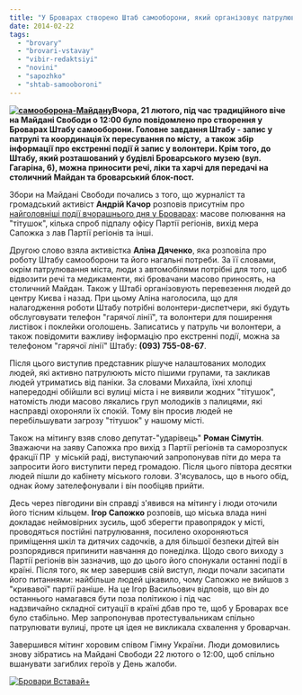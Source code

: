 ```yaml
---
title: "У Броварах створено Штаб самооборони, який організовує патрулювання міста"
date: 2014-02-22
tags: 
  - "brovary"
  - "brovari-vstavay"
  - "vibir-redaktsiyi"
  - "novini"
  - "sapozhko"
  - "shtab-samooboroni"
---
```


**[![самооборона-Майдану](https://mpz.brovary.org/wp-content/uploads/2014/02/samooborona-Maydanu.jpg)](https://mpz.brovary.org/wp-content/uploads/2014/02/samooborona-Maydanu.jpg)Вчора, 21 лютого, під час традиційного віче на Майдані Свободи о 12:00 було повідомлено про створення у Броварах Штабу самооборони. Головне завдання Штабу - запис у патрулі та координація їх пересування по місту,  а також збір інформації про екстренні події й запис у волонтери. Крім того, до Штабу, який розташований у будівлі Броварського музею (вул. Гагаріна, 6), можна приносити речі, ліки та харчі для передачі на столичний Майдан та броварський блок-пост.**

Збори на Майдані Свободи почались з того, що журналіст та громадський активіст **Андрій Качор** розповів присутнім про [найголовніші події вчорашнього дня у Броварах]( https://mpz.brovary.org/revolyutsiya-v-brovarah-hronika-20-sichnya/): масове полювання на "тітушок", кілька спроб підпалу офісу Партії регіонів, вихід мера Сапожка з лав Партії регіонів та інші.

Другою слово взяла активістка **Аліна Дяченко**, яка розповіла про роботу Штабу самооборони та його нагальні потреби. За її словами, окрім патрулювання міста, люди з автомобілями потрібні для того, щоб відвозити речі та медикаменти, які бровачани масово приносять, на столичний Майдан. Також у Штабі організовують перевезення людей до центру Києва і назад. При цьому Аліна наголосила, що для налагодження роботи Штабу потрібні волонтери-диспетчери, які будуть обслуговувати телефон "гарячої лінії", та волонтери для поширення листівок і поклейки оголошень. Записатись у патруль чи волонтери, а також повідомити важливу інформацію про екстренні події, можна за телефоном "гарячої лінії" Штабу: **(093) 755-08-67**.

Після цього виступив представник рішуче налаштованих молодих людей, які активно патрулюють місто пішими групами, та закликав людей утриматись від паніки. За словами Михайла, їхні хлопці напередодні обійшли всі вулиці міста і не виявили жодних "тітушок", натомість люди масово лякались груп молодиків з палицями, які насправді охороняли їх спокій. Тому він просив людей не перебільшувати загрозу "тітушок" у нашому місті.

Також на мітингу взяв слово депутат-"ударівець" **Роман Сімутін**. Зважаючи на заяву Сапожка про вихід з Партії регіонів та саморозпуск фракції ПР  у міській раді, виступаючий запропонував піти до мера та запросити його виступити перед громадою. Після цього півтора десятки людей пішли до кабінету міського голови. З'ясувалось, що в нього обід, однак йому зателефонували і він пообіцяв прийти.

Десь через півгодини він справді з'явився на мітингу і люди оточили його тісним кільцем. **Ігор Сапожко** розповів, що міська влада нині докладає неймовірних зусиль, щоб зберегти правопрядок у місті, проводяться постійні патрулювання, посилено охороняються приміщення шкіл та дитячих садочків, а для більшої безпеки дітей він розпорядився припинити навчання до понеділка. Щодо свого виходу з Партії регіонів він зазначив, що до цього його спонукали останні події в країні. Після того, як мер завершив свій виступ, люди почали засипати його питаннями: найбільше людей цікавило, чому Сапожко не вийшов з "кривавої" партії раніше. На це Ігор Васильович відповів, що він до останнього намагався бути поза політикою і під час надзвичайно складної ситуації в країні дбав про те, щоб у Броварах все було стабільно. Мер запропонував протестувальникам спільно патрулювати вулиці, проте ця ідея не викликала схвалення у броварчан.

Завершився мітинг хоровим співом Гімну України. Люди домовились знову зібратись на Майдані Свободи 22 лютого о 12:00, щоб спільно вшанувати загиблих героїв у День жалоби.

[![Бровари Вставай+](https://mpz.brovary.org/wp-content/uploads/2014/02/Brovari-Vstavay-.png)](https://mpz.brovary.org/wp-content/uploads/2014/02/Brovari-Vstavay-.png)
